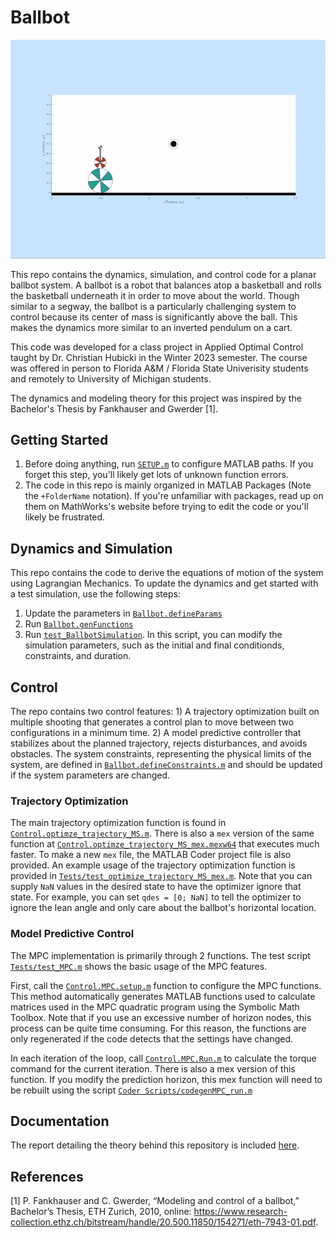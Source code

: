 # Ballbot
![](Documentation/gifs/TestMS_MPC_obstacle_AdobeExpress.gif)


This repo contains the dynamics, simulation, and control code for a planar ballbot system. A ballbot is a robot that balances atop a basketball and rolls the basketball underneath it in order to move about the world. Though similar to a segway, the ballbot is a particularly challenging system to control because its center of mass is significantly above the ball. This makes the dynamics more similar to an inverted pendulum on a cart. 

This code was developed for a class project in Applied Optimal Control taught by Dr. Christian Hubicki in the Winter 2023 semester. The course was offered in person to Florida A&M / Florida State Univerisity students and remotely to University of Michigan students. 

The dynamics and modeling theory for this project was inspired by the Bachelor's Thesis by Fankhauser and Gwerder [1]. 

## Getting Started
1) Before doing anything, run [`SETUP.m`](SETUP.m) to configure MATLAB paths. If you forget this step, you'll likely get lots of unknown function errors. 
2) The code in this repo is mainly organized in MATLAB Packages (Note the `+FolderName` notation). If you're unfamiliar with packages, read up on them on MathWorks's website before trying to edit the code or you'll likely be frustrated. 

## Dynamics and Simulation
This repo contains the code to derive the equations of motion of the system using Lagrangian Mechanics. To update the dynamics and get started with a test simulation, use the following steps:
1) Update the parameters in [`Ballbot.defineParams`](+Ballbot/defineParams.m)
2) Run [`Ballbot.genFunctions`](+Ballbot/genFunctions.m)
3) Run [`test_BallbotSimulation`](Tests/test_BallbotSimulation.m). In this script, you can modify the simulation parameters, such as the initial and final conditionds, constraints, and duration. 

## Control
The repo contains two control features: 1) A trajectory optimization built on multiple shooting that generates a control plan to move between two configurations in a minimum time. 2) A model predictive controller that stabilizes about the planned trajectory, rejects disturbances, and avoids obstacles. The system constraints, representing the physical limits of the system, are defined in [`Ballbot.defineConstraints.m`](+Ballbot/defineConstraints.m) and should be updated if the system parameters are changed. 

### Trajectory Optimization
The main trajectory optimization function is found in [`Control.optimze_trajectory_MS.m`](+Control/optimize_trajectory_MS.m). There is also a `mex` version of the same function at [`Control.optimze_trajectory_MS_mex.mexw64`](+Control/optimize_trajectory_MS_mex.mexw64) that executes much faster. To make a new `mex` file, the MATLAB Coder project file is also provided. An example usage of the trajectory optimization function is provided in [`Tests/test_optimize_trajectory_MS_mex.m`](Tests/test_optimize_trajectory_MS_mex.m). Note that you can supply `NaN` values in the desired state to have the optimizer ignore that state. For example, you can set `qdes = [0; NaN]` to tell the optimizer to ignore the lean angle and only care about the ballbot's horizontal location. 

### Model Predictive Control
The MPC implementation is primarily through 2 functions. The test script [`Tests/test_MPC.m`](Tests/test_MPC.m) shows the basic usage of the MPC features. 

First, call the [`Control.MPC.setup.m`](+Control/+MPC/setup.m) function to configure the MPC functions. This method automatically generates MATLAB functions used to calculate matrices used in the MPC quadratic program using the Symbolic Math Toolbox. Note that if you use an excessive number of horizon nodes, this process can be quite time consuming. For this reason, the functions are only regenerated if the code detects that the settings have changed. 

In each iteration of the loop, call [`Control.MPC.Run.m`](+Control/+MPC/Run.m) to calculate the torque command for the current iteration. There is also a mex version of this function. If you modify the prediction horizon, this mex function will need to be rebuilt using the script [`Coder Scripts/codegenMPC_run.m`](<Coder Scripts/codegenMPC_run.m>)

## Documentation
The report detailing the theory behind this repository is included [here](Documentation/Ballbot_Control_Report.pdf).

## References
[1] P. Fankhauser and C. Gwerder, “Modeling and control of a ballbot,” Bachelor’s Thesis, ETH Zurich, 2010, online: https://www.research-collection.ethz.ch/bitstream/handle/20.500.11850/154271/eth-7943-01.pdf.
